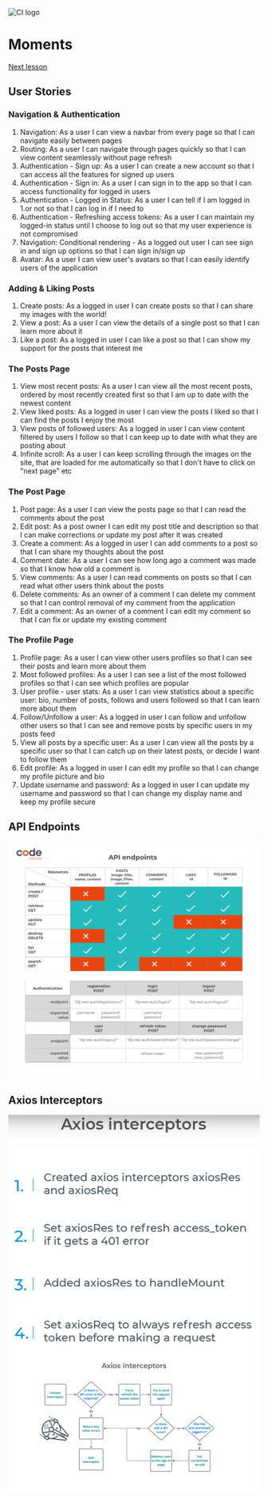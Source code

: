 ![CI logo](https://codeinstitute.s3.amazonaws.com/fullstack/ci_logo_small.png) 

# Moments

[Next lesson](https://learn.codeinstitute.net/courses/course-v1:CodeInstitute+RA101+2021_T3/courseware/70a8c55db0504bbdb5bcc3bfcf580080/b398c39fcbef44ca8b23dbac5e7f6067/?child=first)

## User Stories

### Navigation & Authentication
1. Navigation: As a user I can view a navbar from every page so that I can navigate easily between pages
1. Routing: As a user I can navigate through pages quickly so that I can view content seamlessly without page refresh
1. Authentication - Sign up: As a user I can create a new account so that I can access all the features for signed up users
1. Authentication - Sign in: As a user I can sign in to the app so that I can access functionality for logged in users
1. Authentication - Logged in Status: As a user I can tell if I am logged in 1.or not so that I can log in if I need to
1. Authentication - Refreshing access tokens: As a user I can maintain my logged-in status until I choose to log out so that my user experience is not compromised
1. Navigation: Conditional rendering - As a logged out user I can see sign in and sign up options so that I can sign in/sign up
1. Avatar: As a user I can view user's avatars so that I can easily identify users of the application

### Adding & Liking Posts
1. Create posts: As a logged in user I can create posts so that I can share my images with the world!
1. View a post: As a user I can view the details of a single post so that I can learn more about it
1. Like a post: As a logged in user I can like a post so that I can show my support for the posts that interest me

### The Posts Page
1. View most recent posts: As a user I can view all the most recent posts, ordered by most recently created first so that I am up to date with the newest content
1. View liked posts: As a logged in user I can view the posts I liked so that I can find the posts I enjoy the most
1. View posts of followed users: As a logged in user I can view content filtered by users I follow so that I can keep up to date with what they are posting about
1. Infinite scroll: As a user I can keep scrolling through the images on the site, that are loaded for me automatically so that I don't have to click on "next page" etc

### The Post Page
1. Post page: As a user I can view the posts page so that I can read the comments about the post
1. Edit post: As a post owner I can edit my post title and description so that I can make corrections or update my post after it was created
1. Create a comment: As a logged in user I can add comments to a post so that I can share my thoughts about the post
1. Comment date: As a user I can see how long ago a comment was made so that I know how old a comment is
1. View comments: As a user I can read comments on posts so that I can read what other users think about the posts
1. Delete comments: As an owner of a comment I can delete my comment so that I can control removal of my comment from the application
1. Edit a comment: As an owner of a comment I can edit my comment so that I can fix or update my existing comment

### The Profile Page
1. Profile page: As a user I can view other users profiles so that I can see their posts and learn more about them
1. Most followed profiles: As a user I can see a list of the most followed profiles so that I can see which profiles are popular
1. User profile - user stats: As a user I can view statistics about a specific user: bio, number of posts, follows and users followed so that I can learn more about them
1. Follow/Unfollow a user: As a logged in user I can follow and unfollow other users so that I can see and remove posts by specific users in my posts feed
1. View all posts by a specific user: As a user I can view all the posts by a specific user so that I can catch up on their latest posts, or decide I want to follow them
1. Edit profile: As a logged in user I can edit my profile so that I can change my profile picture and bio
1. Update username and password: As a logged in user I can update my username and password so that I can change my display name and keep my profile secure

## API Endpoints
![Endpoints graphic](docs/drf-endpoints-graphic.jpg)

## Axios Interceptors
![Interceptors slide](docs/axiosInterceptors.png)
![Interceptors flowchart](docs/interceptorFlowchart.png)